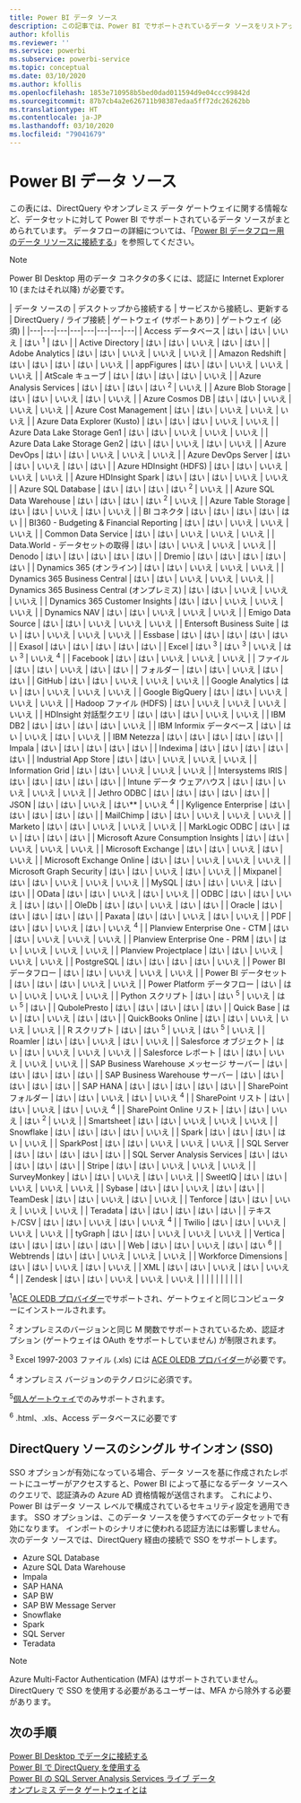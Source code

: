 ```yaml
---
title: Power BI データ ソース
description: この記事では、Power BI でサポートされているデータ ソースをリストアップします。DirectQuery やオンプレミス データ ゲートウェイに関する情報などです。
author: kfollis
ms.reviewer: ''
ms.service: powerbi
ms.subservice: powerbi-service
ms.topic: conceptual
ms.date: 03/10/2020
ms.author: kfollis
ms.openlocfilehash: 1853e710958b5bed0dad011594d9e04ccc99842d
ms.sourcegitcommit: 87b7cb4a2e626711b98387edaa5ff72dc26262bb
ms.translationtype: HT
ms.contentlocale: ja-JP
ms.lasthandoff: 03/10/2020
ms.locfileid: "79041679"
---
```

# <a name="power-bi-data-sources"></a>Power BI データ ソース

この表には、DirectQuery やオンプレミス データ ゲートウェイに関する情報など、データセットに対して Power BI でサポートされているデータ ソースがまとめられています。 データフローの詳細については、「[Power BI データフロー用のデータ リソースに接続する](service-dataflows-data-sources.md)」を参照してください。

> [!NOTE]
> Power BI Desktop 用のデータ コネクタの多くには、認証に Internet Explorer 10 (またはそれ以降) が必要です。 


| データ ソースの | デスクトップから接続する | サービスから接続し、更新する | DirectQuery / ライブ接続 | ゲートウェイ (サポートあり) | ゲートウェイ (必須) |
|---|---|---|---|---|---|---|---|
| Access データベース | はい | はい | いいえ | はい <sup>1</sup> | はい |
| Active Directory | はい | はい | いいえ | はい | はい |
| Adobe Analytics | はい | はい | いいえ | いいえ | いいえ |
| Amazon Redshift | はい | はい | はい | はい | いいえ |
| appFigures | はい | はい | いいえ | いいえ | いいえ |
| AtScale キューブ | はい | はい | はい | はい | いいえ |
| Azure Analysis Services | はい | はい | はい | はい <sup>2</sup> | いいえ |
| Azure Blob Storage | はい | はい | いいえ | はい | いいえ |
| Azure Cosmos DB | はい | はい | いいえ | いいえ | いいえ |
| Azure Cost Management | はい | はい | いいえ | いいえ | いいえ |
| Azure Data Explorer (Kusto) | はい | はい | はい | いいえ | いいえ |
| Azure Data Lake Storage Gen1 | はい | はい | いいえ | いいえ | いいえ |
| Azure Data Lake Storage Gen2 | はい | はい | いいえ | はい | いいえ |
| Azure DevOps | はい | はい | いいえ | いいえ | いいえ |
| Azure DevOps Server | はい | はい | いいえ | はい | はい |
| Azure HDInsight (HDFS) | はい | はい | いいえ | いいえ | いいえ |
| Azure HDInsight Spark | はい | はい | はい | いいえ | いいえ |
| Azure SQL Database | はい | はい | はい | はい <sup>2</sup> | いいえ |
| Azure SQL Data Warehouse | はい | はい | はい | はい <sup>2</sup> | いいえ |
| Azure Table Storage | はい | はい | いいえ | はい | いいえ |
| BI コネクタ | はい | はい | はい | はい | はい |
| BI360 - Budgeting & Financial Reporting | はい | はい | いいえ | いいえ | いいえ |
| Common Data Service | はい | はい | いいえ | いいえ | いいえ |
| Data.World - データセットの取得 | はい | はい | いいえ | いいえ | いいえ |
| Denodo | はい | はい | はい | はい | はい |
| Dremio | はい | はい | はい | はい | はい |
| Dynamics 365 (オンライン) | はい | はい | いいえ | いいえ | いいえ |
| Dynamics 365 Business Central | はい | はい | いいえ | いいえ | いいえ |
| Dynamics 365 Business Central (オンプレミス) | はい | はい | いいえ | いいえ | いいえ |
| Dynamics 365 Customer Insights | はい | はい | いいえ | いいえ | いいえ |
| Dynamics NAV | はい | はい | いいえ | いいえ | いいえ |
| Emigo Data Source | はい | はい | いいえ | いいえ | いいえ |
| Entersoft Business Suite | はい | はい | いいえ | いいえ | いいえ |
| Essbase | はい | はい | はい | はい | はい |
| Exasol | はい | はい | はい | はい | はい |
| Excel | はい <sup>3</sup> | はい <sup>3</sup> | いいえ | はい <sup>3</sup> | いいえ <sup>4</sup> |
| Facebook | はい | はい | いいえ | いいえ | いいえ |
| ファイル | はい | はい | いいえ | はい | はい |
| フォルダー | はい | はい | いいえ | はい | はい |
| GitHub | はい | はい | いいえ | いいえ | いいえ |
| Google Analytics | はい | はい | いいえ | いいえ | いいえ |
| Google BigQuery | はい | はい | いいえ | いいえ | いいえ |
| Hadoop ファイル (HDFS) | はい | いいえ | いいえ | いいえ | いいえ |
| HDInsight 対話型クエリ | はい | はい | はい | いいえ | いいえ |
| IBM DB2 | はい | はい | はい | はい | いいえ |
| IBM Informix データベース | はい | はい | いいえ | はい | いいえ |
| IBM Netezza | はい | はい | はい | はい | はい |
| Impala | はい | はい | はい | はい | はい |
| Indexima | はい | はい | はい | はい | はい |
| Industrial App Store | はい | はい | いいえ | いいえ | いいえ |
| Information Grid | はい | はい | いいえ | いいえ | いいえ |
| Intersystems IRIS | はい | はい | はい | はい | はい |
| Intune データ ウェアハウス | はい | はい | いいえ | いいえ | いいえ |
| Jethro ODBC | はい | はい | はい | はい | はい |
| JSON | はい | はい | いいえ | はい** | いいえ <sup>4</sup> |
| Kyligence Enterprise | はい | はい | はい | はい | はい |
| MailChimp | はい | はい | いいえ | いいえ | いいえ |
| Marketo | はい | はい | いいえ | いいえ | いいえ |
| MarkLogic ODBC | はい | はい | はい | はい | はい |
| Microsoft Azure Consumption Insights | はい | はい | いいえ | いいえ | いいえ |
| Microsoft Exchange | はい | はい | いいえ | はい | いいえ |
| Microsoft Exchange Online | はい | はい | いいえ | いいえ | いいえ |
| Microsoft Graph Security | はい | はい | いいえ | はい | いいえ |
| Mixpanel | はい | はい | いいえ | いいえ | いいえ |
| MySQL | はい | はい | いいえ | はい | はい |
| OData | はい | はい | いいえ | はい | いいえ |
| ODBC | はい | はい | いいえ | はい | はい |
| OleDb | はい | はい | いいえ | はい | はい |
| Oracle | はい | はい | はい | はい | はい |
| Paxata | はい | はい | いいえ | はい | いいえ |
| PDF | はい | はい | いいえ | はい | いいえ <sup>4</sup> |
| Planview Enterprise One - CTM | はい | はい | いいえ | いいえ | いいえ |
| Planview Enterprise One - PRM | はい | はい | いいえ | いいえ | いいえ |
| Planview Projectplace | はい | はい | いいえ | いいえ | いいえ |
| PostgreSQL | はい | はい | はい | はい | いいえ |
| Power BI データフロー | はい | はい | いいえ | いいえ | いいえ |
| Power BI データセット | はい | はい | はい | いいえ | いいえ |
| Power Platform データフロー | はい | はい | いいえ | いいえ | いいえ |
| Python スクリプト | はい | はい <sup>5</sup> | いいえ | はい <sup>5</sup> | はい |
| QubolePresto | はい | はい | はい | はい | はい |
| Quick Base | はい | はい | いいえ | はい | はい |
| QuickBooks Online | はい | はい | いいえ | いいえ | いいえ |
| R スクリプト | はい | はい <sup>5</sup> | いいえ | はい <sup>5</sup> | いいえ |
| Roamler | はい | はい | いいえ | はい | いいえ |
| Salesforce オブジェクト | はい | はい | いいえ | いいえ | いいえ |
| Salesforce レポート | はい | はい | いいえ | いいえ | いいえ |
| SAP Business Warehouse メッセージ サーバー | はい | はい | はい | はい | はい |
| SAP Business Warehouse サーバー | はい | はい | はい | はい | はい |
| SAP HANA | はい | はい | はい | はい | はい |
| SharePoint フォルダー | はい | はい | いいえ | はい | いいえ <sup>4</sup> |
| SharePoint リスト | はい | はい | いいえ | はい | いいえ <sup>4</sup> |
| SharePoint Online リスト | はい | はい | いいえ | はい <sup>2</sup> | いいえ |
| Smartsheet | はい | はい | いいえ | いいえ | いいえ |
| Snowflake | はい | はい | はい | はい | いいえ |
| Spark | はい | はい | はい | はい | いいえ |
| SparkPost | はい | はい | いいえ | いいえ | いいえ |
| SQL Server | はい | はい | はい | はい | はい |
| SQL Server Analysis Services | はい | はい | はい | はい | はい |
| Stripe | はい | はい | いいえ | いいえ | いいえ |
| SurveyMonkey | はい | はい | いいえ | はい | いいえ |
| SweetIQ | はい | はい | いいえ | いいえ | いいえ |
| Sybase | はい | はい | いいえ | はい | はい |
| TeamDesk | はい | はい | いいえ | はい | いいえ |
| Tenforce | はい | はい | いいえ | いいえ | いいえ |
| Teradata | はい | はい | はい | はい | はい |
| テキスト/CSV | はい | はい | いいえ | はい | いいえ <sup>4</sup> |
| Twilio | はい | はい | いいえ | いいえ | いいえ |
| tyGraph | はい | はい | いいえ | いいえ | いいえ |
| Vertica | はい | はい | はい | はい | はい |
| Web | はい | はい | いいえ | はい | はい <sup>6</sup> |
| Webtrends | はい | はい | いいえ | いいえ | いいえ |
| Workforce Dimensions | はい | はい | いいえ | はい | いいえ |
| XML | はい | はい | いいえ | はい | いいえ <sup>4</sup> |
| Zendesk | はい | はい | いいえ | いいえ | いいえ |
| | | | | | | | |

<sup>1</sup>[ACE OLEDB プロバイダー](https://www.microsoft.com/download/details.aspx?id=54920)でサポートされ、ゲートウェイと同じコンピューターにインストールされます。

<sup>2</sup> オンプレミスのバージョンと同じ M 関数でサポートされているため、認証オプション (ゲートウェイは OAuth をサポートしていません) が制限されます。

<sup>3</sup> Excel 1997-2003 ファイル (.xls) には [ACE OLEDB プロバイダー](https://www.microsoft.com/download/details.aspx?id=54920)が必要です。

<sup>4</sup> オンプレミス バージョンのテクノロジに必須です。

<sup>5</sup>[個人ゲートウェイ](service-gateway-personal-mode.md)でのみサポートされます。

<sup>6</sup> .html、.xls、Access データベースに必要です

## <a name="single-sign-on-sso-for-directquery-sources"></a>DirectQuery ソースのシングル サインオン (SSO)

SSO オプションが有効になっている場合、データ ソースを基に作成されたレポートにユーザーがアクセスすると、Power BI によって基になるデータ ソースへのクエリで、認証済みの Azure AD 資格情報が送信されます。 これにより、Power BI はデータ ソース レベルで構成されているセキュリティ設定を適用できます。
SSO オプションは、このデータ ソースを使うすべてのデータセットで有効になります。 インポートのシナリオに使われる認証方法には影響しません。 次のデータ ソースでは、DirectQuery 経由の接続で SSO をサポートします。

- Azure SQL Database
- Azure SQL Data Warehouse
- Impala
- SAP HANA
- SAP BW
- SAP BW Message Server
- Snowflake
- Spark
- SQL Server
- Teradata

> [!Note]
> Azure Multi-Factor Authentication (MFA) はサポートされていません。 DirectQuery で SSO を使用する必要があるユーザーは、MFA から除外する必要があります。

## <a name="next-steps"></a>次の手順

[Power BI Desktop でデータに接続する](desktop-quickstart-connect-to-data.md)  
[Power BI で DirectQuery を使用する](desktop-directquery-about.md)  
[Power BI の SQL Server Analysis Services ライブ データ](sql-server-analysis-services-tabular-data.md)  
[オンプレミス データ ゲートウェイとは](service-gateway-onprem.md)  
